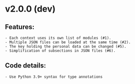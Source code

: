 # v2.0.0 (dev)

## Features:
    - Each context uses its own list of modules (#1).
    - Multiple JSON files can be loaded at the same time (#2).
    - The key holding the personal data can be changed (#5).
    - Simplification of subsections in JSON files (#6).

## Code details:
    - Use Python 3.9+ syntax for type annotations